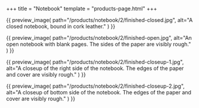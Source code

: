 +++
title    = "Notebook"
template = "products-page.html"
+++

{{
    preview_image(
        path="/products/notebook/2/finished-closed.jpg",
        alt="A closed notebook, bound in cork leather."
    )
}}

{{
    preview_image(
        path="/products/notebook/2/finished-open.jpg",
        alt="An open notebook with blank pages. The sides of the paper are visibly rough."
    )
}}

{{
    preview_image(
        path="/products/notebook/2/finished-closeup-1.jpg",
        alt="A closeup of the right side of the notebook. The edges of the paper and cover are visibly rough."
    )
}}

{{
    preview_image(
        path="/products/notebook/2/finished-closeup-2.jpg",
        alt="A closeup of bottom side of the notebook. The edges of the paper and cover are visibly rough."
    )
}}
